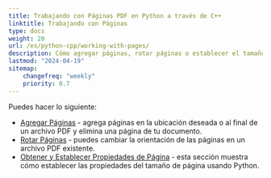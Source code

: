 ```yaml
---
title: Trabajando con Páginas PDF en Python a través de C++
linktitle: Trabajando con Páginas
type: docs
weight: 20
url: /es/python-cpp/working-with-pages/
description: Cómo agregar páginas, rotar páginas o establecer el tamaño de página lo puedes saber en esta sección. Aspose.PDF para Python a través de C++ te explica todos los detalles sobre este tema.
lastmod: "2024-04-19"
sitemap:
    changefreq: "weekly"
    priority: 0.7
---
```


Puedes hacer lo siguiente:

- [Agregar Páginas](/pdf/es/python-cpp/add-pages/) - agrega páginas en la ubicación deseada o al final de un archivo PDF y elimina una página de tu documento.
- [Rotar Páginas](/pdf/es/python-cpp/rotate-pages/) - puedes cambiar la orientación de las páginas en un archivo PDF existente.
- [Obtener y Establecer Propiedades de Página](/pdf/es/python-cpp/get-and-set-page-properties/) - esta sección muestra cómo establecer las propiedades del tamaño de página usando Python.